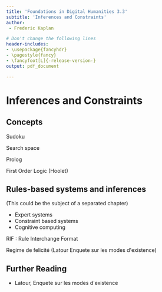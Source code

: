 ```yaml
---
title: 'Foundations in Digital Humanities 3.3'
subtitle: 'Inferences and Constraints'
author:
 - Frederic Kaplan

# Don't change the following lines
header-includes:
- \usepackage{fancyhdr}
- \pagestyle{fancy}
- \fancyfoot[L]{-release-version-}
output: pdf_document

---
```


# Inferences and Constraints

## Concepts

Sudoku

Search space

Prolog

First Order Logic (Hoolet)

## Rules-based systems and inferences

(This could be the subject of a separated chapter)

- Expert systems
- Constraint based systems
- Cognitive computing



RIF : Rule Interchange Format



Regime de felicité (Latour Enquete sur les modes d'existence)



## Further Reading

- Latour, Enquete sur les modes d'existence